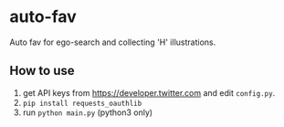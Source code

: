 # auto-fav
Auto fav for ego-search and collecting 'H' illustrations.

## How to use

1. get API keys from https://developer.twitter.com and edit `config.py`.
2. `pip install requests_oauthlib`
3. run `python main.py` (python3 only)
